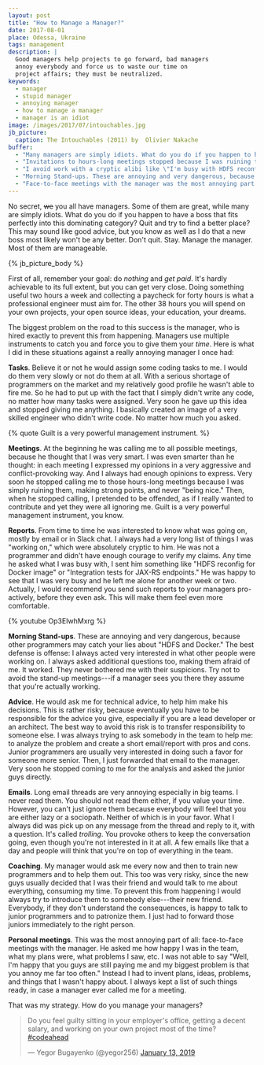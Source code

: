 ```yaml
---
layout: post
title: "How to Manage a Manager?"
date: 2017-08-01
place: Odessa, Ukraine
tags: management
description: |
  Good managers help projects to go forward, bad managers
  annoy everybody and force us to waste our time on
  project affairs; they must be neutralized.
keywords:
  - manager
  - stupid manager
  - annoying manager
  - how to manage a manager
  - manager is an idiot
image: /images/2017/07/intouchables.jpg
jb_picture:
  caption: The Intouchables (2011) by  Olivier Nakache
buffer:
  - "Many managers are simply idiots. What do you do if you happen to have a boss that fits this category?"
  - "Invitations to hours-long meetings stopped because I was ruining them and never \"being nice\""
  - "I avoid work with a cryptic alibi like \"I'm busy with HDFS reconfig for Docker image\""
  - "Morning Stand-ups. These are annoying and very dangerous, because other programmers may catch your lies"
  - "Face-to-face meetings with the manager was the most annoying part of all"
---
```


No secret, <del>we</del> you all have managers. Some of them are
great, while many are simply idiots. What do you do if you happen
to have a boss that fits perfectly into this dominating category?
Quit and try to find a better place? This may sound like good
advice, but you know as well as I do that a new boss most likely won't
be any better. Don't quit. Stay. Manage the manager. Most of them are
manageable.

<!--more-->

{% jb_picture_body %}

First of all, remember your goal: do _nothing_ and _get paid_. It's hardly
achievable to its full extent, but you can get very close.
Doing something useful two hours a week and collecting a paycheck
for forty hours is what a professional engineer must aim for. The other
38 hours you will spend on your own projects, your open source
ideas, your education, your dreams.

The biggest problem on the road to this success is the manager, who
is hired exactly to prevent this from happening. Managers use multiple
instruments to catch you and force you to give them your _time_. Here
is what I did in these situations against a really annoying
manager I once had:

**Tasks**.
Believe it or not he would assign some coding tasks to me.
I would do them very slowly or not do them at all. With a serious
shortage of programmers on the market and my relatively good profile
he wasn't able to fire me. So he had to put up with the fact that I
simply didn't write any code, no matter how many tasks were assigned. Very
soon he gave up this idea and stopped giving me anything. I basically
created an image of a very skilled engineer who didn't write code. No matter
how much you asked.

{% quote Guilt is a very powerful management instrument. %}

**Meetings**.
At the beginning he was calling me to all possible meetings,
because he thought that I was very smart. I was even smarter than he thought:
in each meeting I expressed my opinions in a very aggressive and conflict-provoking
way. And I always had enough opinions to express. Very soon he stopped
calling me to those hours-long meetings because I was simply ruining them,
making strong points, and never "being nice." Then, when he stopped
calling, I pretended to be offended, as if I really wanted to
contribute and yet they were all ignoring me. Guilt is a very powerful management
instrument, you know.

**Reports**.
From time to time he was interested to know what was going on, mostly
by email or in Slack chat. I always had a very long list of things I was
"working on," which were absolutely cryptic to him. He was not a programmer
and didn't have enough courage to verify my claims. Any time he asked
what I was busy with, I sent him something like
"HDFS reconfig for Docker image" or "Integration tests for JAX-RS endpoints."
He was happy to see that I was very busy and he left me alone for another
week or two. Actually, I would recommend you send such reports to your managers
pro-actively, before they even ask. This will make them feel even more comfortable.

{% youtube Op3EIwhMxrg %}

**Morning Stand-ups**.
These are annoying and very dangerous, because
other programmers may catch your lies about "HDFS and Docker." The best
defense is offense: I always acted very interested in what other
people were working on. I always asked additional questions too, making
them afraid of me. It worked. They never bothered me with their suspicions.
Try not to avoid the stand-up meetings---if a manager sees you there
they assume that you're actually working.

**Advice**.
He would ask me for technical advice, to help him make his decisions. This is
rather risky, because eventually you have to be responsible for the
advice you give, especially if you are a lead developer or an architect.
The best way to avoid this risk is to transfer responsibility to someone else.
I was always trying to ask somebody in the team to help me: to analyze the
problem and create a short email/report with pros and cons. Junior programmers
are usually very interested in doing such a favor for someone more senior.
Then, I just forwarded that email to the manager. Very soon he stopped
coming to me for the analysis and asked the junior guys directly.

**Emails**.
Long email threads are very annoying especially in big teams. I never read
them. You should not read them either, if you value your time. However,
you can't just ignore them because everybody will feel that you are either
lazy or a sociopath. Neither of which is in your favor. What I always did
was pick up on any message from the thread and reply to it, with a question.
It's called _trolling_. You provoke others to keep the conversation going,
even though you're not interested in it at all. A few emails like that a day and
people will think that you're on top of everything in the team.

**Coaching**.
My manager would ask me every now and then to train new programmers and to help them out. This
too was very risky, since the new guys usually decided that I was their friend and
would talk to me about everything, consuming my time. To prevent this
from happening I would always try to introduce them to somebody else---their
new friend. Everybody, if they don't understand the consequences,
is happy to talk to junior programmers and to patronize them. I just had to forward
those juniors immediately to the right person.

**Personal meetings**.
This was the most annoying part of all: face-to-face meetings with the manager. He
asked me how happy I was in the team, what my plans were, what problems
I saw, etc. I was not able to say "Well, I'm happy that you guys are
still paying me and my biggest problem is that you annoy me far too often."
Instead I had to invent plans, ideas, problems, and things that I wasn't happy about.
I always kept a list of such things ready, in case a manager ever called
me for a meeting.

That was my strategy. How do you manage your managers?

<blockquote class="twitter-tweet" data-lang="en"><p lang="en" dir="ltr">Do you feel guilty sitting in your employer&#39;s office, getting a decent salary, and working on your own project most of the time? <a href="https://twitter.com/hashtag/codeahead?src=hash&amp;ref_src=twsrc%5Etfw">#codeahead</a></p>&mdash; Yegor Bugayenko (@yegor256) <a href="https://twitter.com/yegor256/status/1084379639525658624?ref_src=twsrc%5Etfw">January 13, 2019</a></blockquote>
<script async src="https://platform.twitter.com/widgets.js" charset="utf-8"></script>
